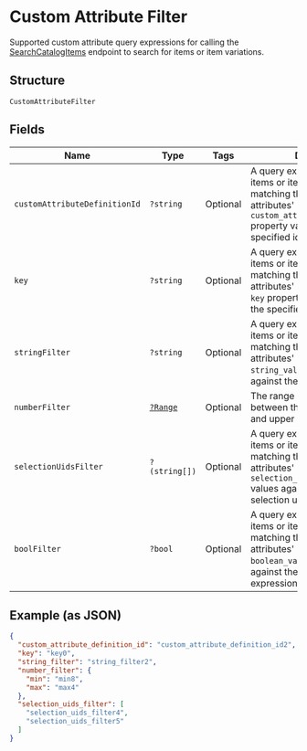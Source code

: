 
# Custom Attribute Filter

Supported custom attribute query expressions for calling the
[SearchCatalogItems](/doc/apis/catalog.md#search-catalog-items)
endpoint to search for items or item variations.

## Structure

`CustomAttributeFilter`

## Fields

| Name | Type | Tags | Description | Getter | Setter |
|  --- | --- | --- | --- | --- | --- |
| `customAttributeDefinitionId` | `?string` | Optional | A query expression to filter items or item variations by matching their custom attributes'<br>`custom_attribute_definition_id`<br>property value against the the specified id. | getCustomAttributeDefinitionId(): ?string | setCustomAttributeDefinitionId(?string customAttributeDefinitionId): void |
| `key` | `?string` | Optional | A query expression to filter items or item variations by matching their custom attributes'<br>`key` property value against<br>the specified key. | getKey(): ?string | setKey(?string key): void |
| `stringFilter` | `?string` | Optional | A query expression to filter items or item variations by matching their custom attributes'<br>`string_value`  property value<br>against the specified text. | getStringFilter(): ?string | setStringFilter(?string stringFilter): void |
| `numberFilter` | [`?Range`](/doc/models/range.md) | Optional | The range of a number value between the specified lower and upper bounds. | getNumberFilter(): ?Range | setNumberFilter(?Range numberFilter): void |
| `selectionUidsFilter` | `?(string[])` | Optional | A query expression to filter items or item variations by matching  their custom attributes'<br>`selection_uid_values`<br>values against the specified selection uids. | getSelectionUidsFilter(): ?array | setSelectionUidsFilter(?array selectionUidsFilter): void |
| `boolFilter` | `?bool` | Optional | A query expression to filter items or item variations by matching their custom attributes'<br>`boolean_value` property values<br>against the specified Boolean expression. | getBoolFilter(): ?bool | setBoolFilter(?bool boolFilter): void |

## Example (as JSON)

```json
{
  "custom_attribute_definition_id": "custom_attribute_definition_id2",
  "key": "key0",
  "string_filter": "string_filter2",
  "number_filter": {
    "min": "min8",
    "max": "max4"
  },
  "selection_uids_filter": [
    "selection_uids_filter4",
    "selection_uids_filter5"
  ]
}
```

